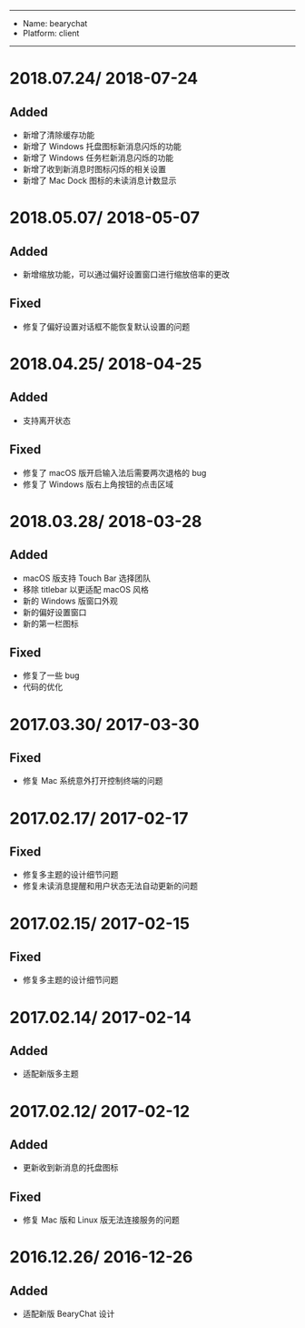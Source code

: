 ----
- Name: bearychat
- Platform: client

----
# 2018.07.24/ 2018-07-24
## Added
- 新增了清除缓存功能
- 新增了 Windows 托盘图标新消息闪烁的功能
- 新增了 Windows 任务栏新消息闪烁的功能
- 新增了收到新消息时图标闪烁的相关设置
- 新增了 Mac Dock 图标的未读消息计数显示

# 2018.05.07/ 2018-05-07
## Added
- 新增缩放功能，可以通过偏好设置窗口进行缩放倍率的更改

## Fixed
- 修复了偏好设置对话框不能恢复默认设置的问题

# 2018.04.25/ 2018-04-25
## Added
- 支持离开状态

## Fixed
- 修复了 macOS 版开启输入法后需要两次退格的 bug
- 修复了 Windows 版右上角按钮的点击区域

# 2018.03.28/ 2018-03-28
## Added
- macOS 版支持 Touch Bar 选择团队
- 移除 titlebar 以更适配 macOS 风格
- 新的 Windows 版窗口外观
- 新的偏好设置窗口
- 新的第一栏图标

## Fixed
- 修复了一些 bug
- 代码的优化


# 2017.03.30/ 2017-03-30
## Fixed
- 修复 Mac 系统意外打开控制终端的问题

# 2017.02.17/ 2017-02-17
## Fixed
- 修复多主题的设计细节问题
- 修复未读消息提醒和用户状态无法自动更新的问题

# 2017.02.15/ 2017-02-15
## Fixed
- 修复多主题的设计细节问题

# 2017.02.14/ 2017-02-14
## Added
- 适配新版多主题

# 2017.02.12/ 2017-02-12
## Added
- 更新收到新消息的托盘图标
## Fixed
- 修复 Mac 版和 Linux 版无法连接服务的问题

# 2016.12.26/ 2016-12-26
## Added
- 适配新版 BearyChat 设计

